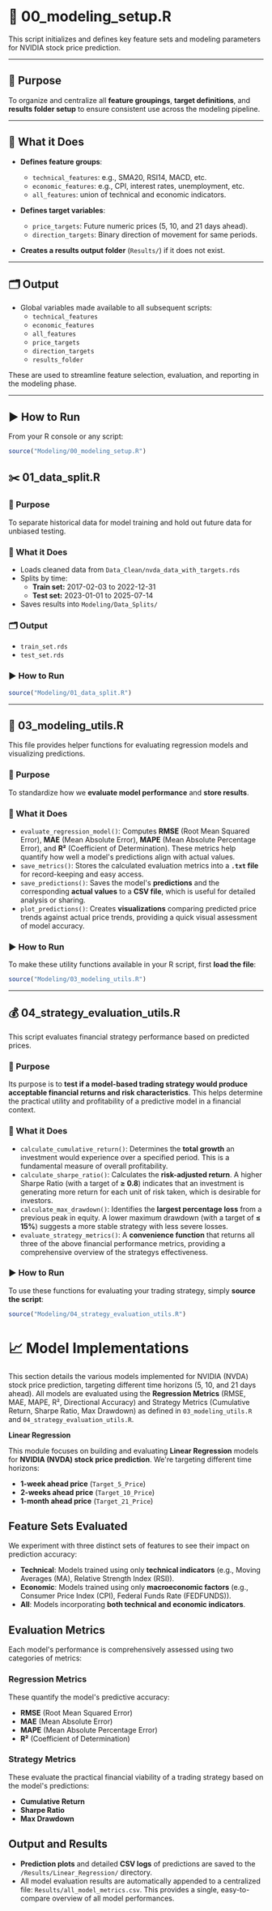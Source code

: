 # 🧰 00_modeling_setup.R

This script initializes and defines key feature sets and modeling parameters for NVIDIA stock price prediction.

---

## 📌 Purpose

To organize and centralize all **feature groupings**, **target definitions**, and **results folder setup** to ensure consistent use across the modeling pipeline.

---

## 📁 What it Does

- **Defines feature groups**:
  - `technical_features`: e.g., SMA20, RSI14, MACD, etc.
  - `economic_features`: e.g., CPI, interest rates, unemployment, etc.
  - `all_features`: union of technical and economic indicators.

- **Defines target variables**:
  - `price_targets`: Future numeric prices (5, 10, and 21 days ahead).
  - `direction_targets`: Binary direction of movement for same periods.

- **Creates a results output folder** (`Results/`) if it does not exist.

---

## 🗂️ Output

- Global variables made available to all subsequent scripts:
  - `technical_features`
  - `economic_features`
  - `all_features`
  - `price_targets`
  - `direction_targets`
  - `results_folder`

These are used to streamline feature selection, evaluation, and reporting in the modeling phase.

---

## ▶️ How to Run

From your R console or any script:
```r
source("Modeling/00_modeling_setup.R")

```
## ✂️ 01_data_split.R

### 📌 Purpose
To separate historical data for model training and hold out future data for unbiased testing.

### 📁 What it Does
* Loads cleaned data from `Data_Clean/nvda_data_with_targets.rds`
* Splits by time:
    * **Train set:** 2017-02-03 to 2022-12-31
    * **Test set:** 2023-01-01 to 2025-07-14
* Saves results into `Modeling/Data_Splits/`

### 🗂️ Output
* `train_set.rds`
* `test_set.rds`

### ▶️ How to Run

```R
source("Modeling/01_data_split.R")
```
---
## 🧮 03_modeling_utils.R

This file provides helper functions for evaluating regression models and visualizing predictions.

### 📌 Purpose
To standardize how we **evaluate model performance** and **store results**.

### 📁 What it Does
* `evaluate_regression_model()`: Computes **RMSE** (Root Mean Squared Error), **MAE** (Mean Absolute Error), **MAPE** (Mean Absolute Percentage Error), and **R²** (Coefficient of Determination). These metrics help quantify how well a model's predictions align with actual values.
* `save_metrics()`: Stores the calculated evaluation metrics into a **`.txt` file** for record-keeping and easy access.
* `save_predictions()`: Saves the model's **predictions** and the corresponding **actual values** to a **CSV file**, which is useful for detailed analysis or sharing.
* `plot_predictions()`: Creates **visualizations** comparing predicted price trends against actual price trends, providing a quick visual assessment of model accuracy. 

### ▶️ How to Run

To make these utility functions available in your R script, first **load the file**:

```R
source("Modeling/03_modeling_utils.R")
```
---
## 💰 04_strategy_evaluation_utils.R

This script evaluates financial strategy performance based on predicted prices.

### 📌 Purpose
Its purpose is to **test if a model-based trading strategy would produce acceptable financial returns and risk characteristics**. This helps determine the practical utility and profitability of a predictive model in a financial context.

### 📁 What it Does
* `calculate_cumulative_return()`: Determines the **total growth** an investment would experience over a specified period. This is a fundamental measure of overall profitability.
* `calculate_sharpe_ratio()`: Calculates the **risk-adjusted return**. A higher Sharpe Ratio (with a target of **≥ 0.8**) indicates that an investment is generating more return for each unit of risk taken, which is desirable for investors. 
* `calculate_max_drawdown()`: Identifies the **largest percentage loss** from a previous peak in equity. A lower maximum drawdown (with a target of **≤ 15%**) suggests a more stable strategy with less severe losses. 
* `evaluate_strategy_metrics()`: A **convenience function** that returns all three of the above financial performance metrics, providing a comprehensive overview of the strategys effectiveness.

### ▶️ How to Run
To use these functions for evaluating your trading strategy, simply **source the script**:

```R
source("Modeling/04_strategy_evaluation_utils.R")
```

# 📈 Model Implementations
This section details the various models implemented for NVIDIA (NVDA) stock price prediction, targeting different time horizons (5, 10, and 21 days ahead). All models are evaluated using the **Regression Metrics** (RMSE, MAE, MAPE, R², Directional Accuracy) and Strategy Metrics (Cumulative Return, Sharpe Ratio, Max Drawdown) as defined in `03_modeling_utils.R` and `04_strategy_evaluation_utils.R`.

**Linear Regression**

This module focuses on building and evaluating **Linear Regression** models for **NVIDIA (NVDA) stock price prediction**. We're targeting different time horizons:

* **1-week ahead price** (`Target_5_Price`)
* **2-weeks ahead price** (`Target_10_Price`)
* **1-month ahead price** (`Target_21_Price`)

## Feature Sets Evaluated

We experiment with three distinct sets of features to see their impact on prediction accuracy:

* **Technical**: Models trained using only **technical indicators** (e.g., Moving Averages (MA), Relative Strength Index (RSI)).
* **Economic**: Models trained using only **macroeconomic factors** (e.g., Consumer Price Index (CPI), Federal Funds Rate (FEDFUNDS)).
* **All**: Models incorporating **both technical and economic indicators**.

## Evaluation Metrics

Each model's performance is comprehensively assessed using two categories of metrics:

### Regression Metrics
These quantify the model's predictive accuracy:
* **RMSE** (Root Mean Squared Error)
* **MAE** (Mean Absolute Error)
* **MAPE** (Mean Absolute Percentage Error)
* **R²** (Coefficient of Determination)

### Strategy Metrics
These evaluate the practical financial viability of a trading strategy based on the model's predictions:
* **Cumulative Return**
* **Sharpe Ratio**
* **Max Drawdown**

## Output and Results

* **Prediction plots** and detailed **CSV logs** of predictions are saved to the `/Results/Linear_Regression/` directory.
* All model evaluation results are automatically appended to a centralized file: `Results/all_model_metrics.csv`. This provides a single, easy-to-compare overview of all model performances.